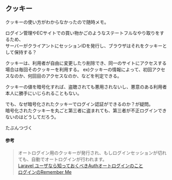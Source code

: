 ## クッキー
クッキーの使い方がわからなかったので随時メモ。  

ログイン管理やECサイトでの買い物かごのようなステートフルなやり取りをするため、    
サーバーがクライアントにセッションIDを発行し、ブラウザはそれをクッキーとして保持する？  

クッキーは、利用者が自由に変更したり削除でき、同一のサイトにアクセスする場合は毎回そのクッキーを利用する。
ex)クッキーの情報によって、初回アクセスなのか、何回目のアクセスなのか、などを判定できる。  

クッキーの値を暗号化すれば、盗聴されても悪用されないし、悪意のある利用者本人に勝手にいじられることもない。

でも、なぜ暗号化されたクッキーでログイン認証ができるのか？が疑問。  
暗号化されたクッキーを丸ごと第三者に盗まれても、第三者が不正ログインできないのはどうしてだろう。  


たぶんつづく


#### 参考
>オートログイン用のクッキーが発行され、もしログインセッションが切れても、自動でオートログインが行われます。  
[Laravel ユーザなら知っておくべきAuthオートログインのこと](http://www.1x1.jp/blog/2014/04/lararavel-artisan-should-know-auto-login-by-auth.html)  
[ログインのRemember Me](https://www.larajapan.com/2016/11/13/laravel-5-3-remember-me/)  
